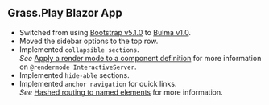 ## Grass.Play Blazor App

- Switched from using [Bootstrap v5.1.0](https://getbootstrap.com/docs/5.1/getting-started/introduction/) to [Bulma v1.0](https://bulma.io/documentation/start/overview/).
- Moved the sidebar options to the top row.
- Implemented `collapsible sections`.\
 *See* [Apply a render mode to a component definition](https://learn.microsoft.com/en-us/aspnet/core/blazor/components/render-modes?view=aspnetcore-8.0#apply-a-render-mode-to-a-component-definition) for more information on `@rendermode InteractiveServer`.
- Implemented `hide-able` sections.
- Implemented `anchor navigation` for quick links.\
  *See* [Hashed routing to named elements](https://learn.microsoft.com/en-us/aspnet/core/blazor/fundamentals/routing?view=aspnetcore-8.0#hashed-routing-to-named-elements) for more information.
 